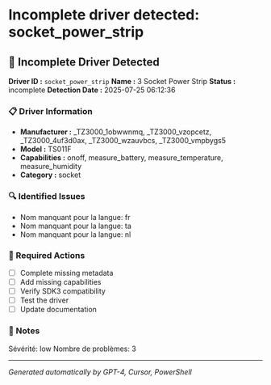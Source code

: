 # Incomplete driver detected: socket_power_strip

## 🚨 Incomplete Driver Detected

**Driver ID :** `socket_power_strip`
**Name :** 3 Socket Power Strip
**Status :** incomplete
**Detection Date :** 2025-07-25 06:12:36

### 📋 Driver Information
- **Manufacturer :** _TZ3000_1obwwnmq, _TZ3000_vzopcetz, _TZ3000_4uf3d0ax, _TZ3000_wzauvbcs, _TZ3000_vmpbygs5
- **Model :** TS011F
- **Capabilities :** onoff, measure_battery, measure_temperature, measure_humidity
- **Category :** socket

### 🔍 Identified Issues
- Nom manquant pour la langue: fr
- Nom manquant pour la langue: ta
- Nom manquant pour la langue: nl

### 🎯 Required Actions
- [ ] Complete missing metadata
- [ ] Add missing capabilities
- [ ] Verify SDK3 compatibility
- [ ] Test the driver
- [ ] Update documentation

### 📝 Notes
Sévérité: low
Nombre de problèmes: 3

---
*Generated automatically by GPT-4, Cursor, PowerShell*

